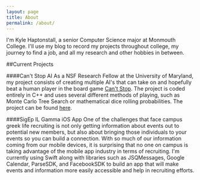 ```yaml
---
layout: page
title: About
permalink: /about/
---
```


I'm Kyle Haptonstall, a senior Computer Science major at Monmouth College. I'll use my blog to record my projects throughout college, my journey to find a job, and all my research and other hobbies in between.

##Current Projects	

####Can't Stop AI
As a NSF Research Fellow at the University of Maryland, my project consists of creating multiple AI's that can take on 
and hopefully beat a human player in the board game [Can't Stop][cant-stop-wiki]. The project is coded entirely in C++
and uses several different methods of playing, such as Monte Carlo Tree Search or mathematical dice rolling probabilities. The
project can be found [here][cant-stop-github].


####SigEp IL Gamma iOS App
One of the challenges that face campus greek life recruiting is not only getting information about events
out to potential new members, but also about bringing those individuals to your events so you can build a connection. 
With so much of our information coming from our mobile devices, it is surprising that no one on campus is taking advantage of
the mobile app industry in terms of recruiting. I'm currently using Swift along with libraries such as JSQMessages, Google Calendar, 
ParseSDK, and FacebookSDK to build an app that will make events and information more easily accessible and help in recruiting efforts.



[cant-stop-wiki]: https://en.wikipedia.org/wiki/Can%27t_Stop_(board_game)
[cant-stop-github]:	https://github.com/khaptonstall/Cant-Stop